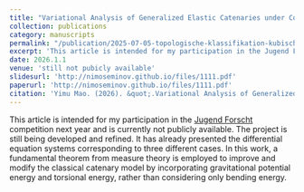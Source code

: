 ```yaml
---
title: "Variational Analysis of Generalized Elastic Catenaries under Constrained Energy Functionals: One-Dimensional Curves in Two and Three Dimensions and Tubular Surfaces in Three Dimensions (German)"
collection: publications
category: manuscripts
permalink: "/publication/2025-07-05-topologische-klassifikation-kubischer-flaechen-julia" 
excerpt: 'This article is intended for my participation in the Jugend Forscht competition next year and is currently not publicly available. The project is still being developed and refined. It has already presented the differential equation systems corresponding to three different cases. In this work, a fundamental theorem from measure theory is employed to improve and modify the classical catenary model by incorporating gravitational potential energy and torsional energy, rather than considering only bending energy.'
date: 2026.1.1
venue: 'still not pubicly available'
slidesurl: 'http://nimoseminov.github.io/files/1111.pdf'
paperurl: 'http://nimoseminov.github.io/files/1111.pdf'
citation: 'Yimu Mao. (2026). &quot;.Variational Analysis of Generalized Elastic Catenaries under Constrained Energy Functionals: One-Dimensional Curves in Two and Three Dimensions and Tubular Surfaces in Three Dimensions &quot'
---
```


This article is intended for my participation in the [Jugend Forscht](https://www.jugend-forscht.de/) competition next year and is currently not publicly available. The project is still being developed and refined. It has already presented the differential equation systems corresponding to three different cases. In this work, a fundamental theorem from measure theory is employed to improve and modify the classical catenary model by incorporating gravitational potential energy and torsional energy, rather than considering only bending energy.
